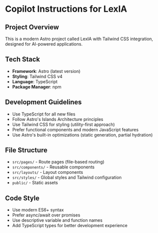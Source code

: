 # Copilot Instructions for LexIA

<!-- Use this file to provide workspace-specific custom instructions to Copilot. For more details, visit https://code.visualstudio.com/docs/copilot/copilot-customization#_use-a-githubcopilotinstructionsmd-file -->

## Project Overview
This is a modern Astro project called LexIA with Tailwind CSS integration, designed for AI-powered applications.

## Tech Stack
- **Framework**: Astro (latest version)
- **Styling**: Tailwind CSS v4
- **Language**: TypeScript
- **Package Manager**: npm

## Development Guidelines
- Use TypeScript for all new files
- Follow Astro's Islands Architecture principles
- Use Tailwind CSS for styling (utility-first approach)
- Prefer functional components and modern JavaScript features
- Use Astro's built-in optimizations (static generation, partial hydration)

## File Structure
- `src/pages/` - Route pages (file-based routing)
- `src/components/` - Reusable components
- `src/layouts/` - Layout components
- `src/styles/` - Global styles and Tailwind configuration
- `public/` - Static assets

## Code Style
- Use modern ES6+ syntax
- Prefer async/await over promises
- Use descriptive variable and function names
- Add TypeScript types for better development experience
